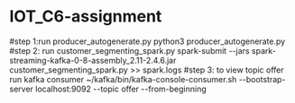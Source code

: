 # IOT_C6-assignment
#step 1:run producer_autogenerate.py
python3 producer_autogenerate.py
#step 2: run customer_segmenting_spark.py
spark-submit --jars spark-streaming-kafka-0-8-assembly_2.11-2.4.6.jar customer_segmenting_spark.py >> spark.logs
#step 3: to view topic offer 
run kafka consumer 
~/kafka/bin/kafka-console-consumer.sh --bootstrap-server localhost:9092 --topic offer --from-beginning
